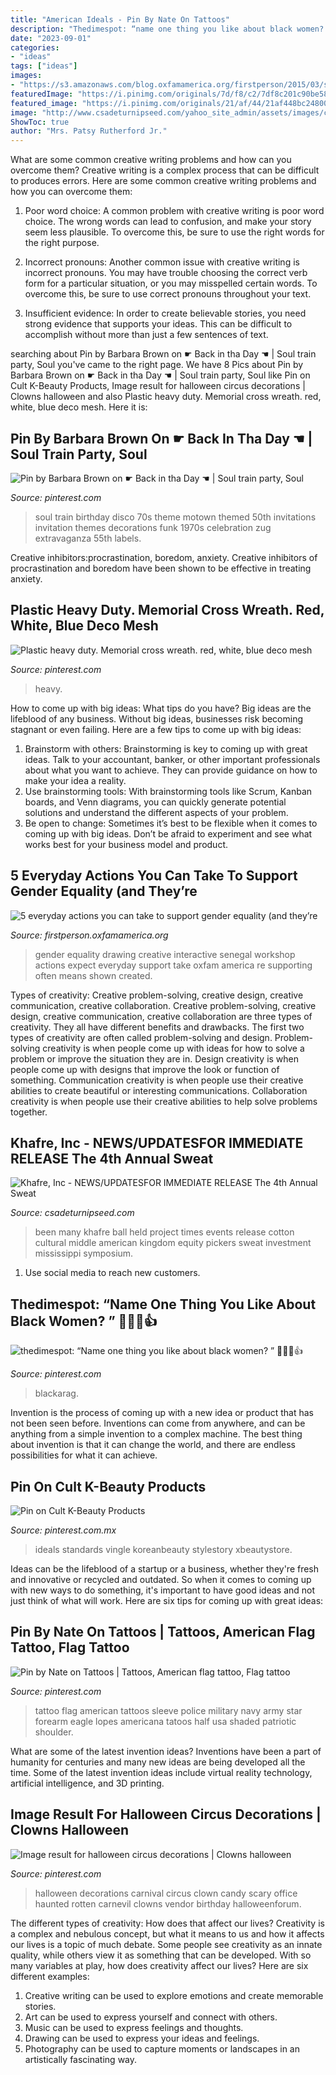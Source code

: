 ```yaml
---
title: "American Ideals - Pin By Nate On Tattoos"
description: "Thedimespot: “name one thing you like about black women? ” 👏😀💯👍"
date: "2023-09-01"
categories:
- "ideas"
tags: ["ideas"]
images:
- "https://s3.amazonaws.com/blog.oxfamamerica.org/firstperson/2015/03/senegal-gender-workshop-1220x763.jpg"
featuredImage: "https://i.pinimg.com/originals/7d/f8/c2/7df8c201c90be586148e993c17098b7b.jpg"
featured_image: "https://i.pinimg.com/originals/21/af/44/21af448bc24800adc7be823dd773ccf0.jpg"
image: "http://www.csadeturnipseed.com/yahoo_site_admin/assets/images/columbus_toy_june_2012.149133738_std.jpg"
ShowToc: true
author: "Mrs. Patsy Rutherford Jr."
---
```



What are some common creative writing problems and how can you overcome them?
Creative writing is a complex process that can be difficult to produces errors. Here are some common creative writing problems and how you can overcome them:
1. Poor word choice: A common problem with creative writing is poor word choice. The wrong words can lead to confusion, and make your story seem less plausible. To overcome this, be sure to use the right words for the right purpose.

2. Incorrect pronouns: Another common issue with creative writing is incorrect pronouns. You may have trouble choosing the correct verb form for a particular situation, or you may misspelled certain words. To overcome this, be sure to use correct pronouns throughout your text.

3. Insufficient evidence: In order to create believable stories, you need strong evidence that supports your ideas. This can be difficult to accomplish without more than just a few sentences of text.

	

		
searching about Pin by Barbara Brown on ☛ Back in tha Day ☚ | Soul train party, Soul you've came to the right page. We have 8 Pics about Pin by Barbara Brown on ☛ Back in tha Day ☚ | Soul train party, Soul like Pin on Cult K-Beauty Products, Image result for halloween circus decorations | Clowns halloween and also Plastic heavy duty. Memorial cross wreath. red, white, blue deco mesh. Here it is:
		
    
## Pin By Barbara Brown On ☛ Back In Tha Day ☚ | Soul Train Party, Soul

<img loading=lazy src="https://i.pinimg.com/originals/7d/f8/c2/7df8c201c90be586148e993c17098b7b.jpg" onerror="this.onerror=null;this.src='https://tse2.mm.bing.net/th?id=OIP.9v4e2VKdZsjoikKjUA8TMgHaLY&amp;pid=15.1';" alt="Pin by Barbara Brown on ☛ Back in tha Day ☚ | Soul train party, Soul">

_Source: pinterest.com_

>soul train birthday disco 70s theme motown themed 50th invitations invitation themes decorations funk 1970s celebration zug extravaganza 55th labels. 

	

Creative inhibitors:procrastination, boredom, anxiety.
Creative inhibitors of procrastination and boredom have been shown to be effective in treating anxiety.

    
## Plastic Heavy Duty. Memorial Cross Wreath. Red, White, Blue Deco Mesh

<img loading=lazy src="https://i.pinimg.com/originals/21/af/44/21af448bc24800adc7be823dd773ccf0.jpg" onerror="this.onerror=null;this.src='https://tse2.mm.bing.net/th?id=OIP.r7kUdHtUq2aDdzeCiDLq8AHaJ4&amp;pid=15.1';" alt="Plastic heavy duty. Memorial cross wreath. red, white, blue deco mesh">

_Source: pinterest.com_

>heavy. 

	

How to come up with big ideas: What tips do you have?
Big ideas are the lifeblood of any business. Without big ideas, businesses risk becoming stagnant or even failing. Here are a few tips to come up with big ideas: 
1. Brainstorm with others: Brainstorming is key to coming up with great ideas. Talk to your accountant, banker, or other important professionals about what you want to achieve. They can provide guidance on how to make your idea a reality. 
2. Use brainstorming tools: With brainstorming tools like Scrum, Kanban boards, and Venn diagrams, you can quickly generate potential solutions and understand the different aspects of your problem. 
3. Be open to change: Sometimes it’s best to be flexible when it comes to coming up with big ideas. Don’t be afraid to experiment and see what works best for your business model and product.

    
## 5 Everyday Actions You Can Take To Support Gender Equality (and They’re

<img loading=lazy src="https://s3.amazonaws.com/blog.oxfamamerica.org/firstperson/2015/03/senegal-gender-workshop-1220x763.jpg" onerror="this.onerror=null;this.src='https://tse3.mm.bing.net/th?id=OIP.nxrjVg1KVxkWhbHk1KdgdQHaEo&amp;pid=15.1';" alt="5 everyday actions you can take to support gender equality (and they’re">

_Source: firstperson.oxfamamerica.org_

>gender equality drawing creative interactive senegal workshop actions expect everyday support take oxfam america re supporting often means shown created. 

	

Types of creativity: Creative problem-solving, creative design, creative communication, creative collaboration.
Creative problem-solving, creative design, creative communication, creative collaboration are three types of creativity. They all have different benefits and drawbacks. The first two types of creativity are often called problem-solving and design. Problem-solving creativity is when people come up with ideas for how to solve a problem or improve the situation they are in. Design creativity is when people come up with designs that improve the look or function of something. Communication creativity is when people use their creative abilities to create beautiful or interesting communications. Collaboration creativity is when people use their creative abilities to help solve problems together.

    
## Khafre, Inc - NEWS/UPDATES﻿FOR IMMEDIATE RELEASE The 4th Annual Sweat

<img loading=lazy src="http://www.csadeturnipseed.com/yahoo_site_admin/assets/images/columbus_toy_june_2012.149133738_std.jpg" onerror="this.onerror=null;this.src='https://tse4.mm.bing.net/th?id=OIP.h27nUOCWSYHyW-tR8wDGHQHaK4&amp;pid=15.1';" alt="Khafre, Inc - NEWS/UPDATES﻿FOR IMMEDIATE RELEASE The 4th Annual Sweat">

_Source: csadeturnipseed.com_

>been many khafre ball held project times events release cotton cultural middle american kingdom equity pickers sweat investment mississippi symposium. 

	

1. Use social media to reach new customers.

    
## Thedimespot: “Name One Thing You Like About Black Women? ” 👏😀💯👍

<img loading=lazy src="https://i.pinimg.com/originals/4c/25/89/4c2589d63b2ecab5842cd4159d59adb6.jpg" onerror="this.onerror=null;this.src='https://tse1.mm.bing.net/th?id=OIP.d4wzde2CObI8Cx1yq_0dqwHaLH&amp;pid=15.1';" alt="thedimespot: “Name one thing you like about black women? ” 👏😀💯👍">

_Source: pinterest.com_

>blackarag. 

	

Invention is the process of coming up with a new idea or product that has not been seen before. Inventions can come from anywhere, and can be anything from a simple invention to a complex machine. The best thing about invention is that it can change the world, and there are endless possibilities for what it can achieve.

    
## Pin On Cult K-Beauty Products

<img loading=lazy src="https://i.pinimg.com/736x/7a/47/36/7a4736a20fe1ac86a232eaa091b70c76.jpg" onerror="this.onerror=null;this.src='https://tse4.mm.bing.net/th?id=OIP.4MIAKGah9TW7rr4T6ukB7gHaHA&amp;pid=15.1';" alt="Pin on Cult K-Beauty Products">

_Source: pinterest.com.mx_

>ideals standards vingle koreanbeauty stylestory xbeautystore. 

	

Ideas can be the lifeblood of a startup or a business, whether they're fresh and innovative or recycled and outdated. So when it comes to coming up with new ways to do something, it's important to have good ideas and not just think of what will work. Here are six tips for coming up with great ideas:

    
## Pin By Nate On Tattoos | Tattoos, American Flag Tattoo, Flag Tattoo

<img loading=lazy src="https://i.pinimg.com/originals/b5/3d/a8/b53da8b6270d637a42e41ec197a9c0da.jpg" onerror="this.onerror=null;this.src='https://tse2.mm.bing.net/th?id=OIP.ozbPotd3jHZl8KONBtoWfgHaJ4&amp;pid=15.1';" alt="Pin by Nate on Tattoos | Tattoos, American flag tattoo, Flag tattoo">

_Source: pinterest.com_

>tattoo flag american tattoos sleeve police military navy army star forearm eagle lopes americana tatoos half usa shaded patriotic shoulder. 

	

What are some of the latest invention ideas?
Inventions have been a part of humanity for centuries and many new ideas are being developed all the time. Some of the latest invention ideas include virtual reality technology, artificial intelligence, and 3D printing.

    
## Image Result For Halloween Circus Decorations | Clowns Halloween

<img loading=lazy src="https://i.pinimg.com/originals/62/5d/b8/625db8890511fb58e272f158eea892c9.jpg" onerror="this.onerror=null;this.src='https://tse1.mm.bing.net/th?id=OIP.rZkG2mRtoZaYchBkDqCuIgAAAA&amp;pid=15.1';" alt="Image result for halloween circus decorations | Clowns halloween">

_Source: pinterest.com_

>halloween decorations carnival circus clown candy scary office haunted rotten carnevil clowns vendor birthday halloweenforum. 

	

The different types of creativity: How does that affect our lives?
Creativity is a complex and nebulous concept, but what it means to us and how it affects our lives is a topic of much debate. Some people see creativity as an innate quality, while others view it as something that can be developed. With so many variables at play, how does creativity affect our lives? Here are six different examples: 
1. Creative writing can be used to explore emotions and create memorable stories.
2. Art can be used to express yourself and connect with others.
3. Music can be used to express feelings and thoughts.
4. Drawing can be used to express your ideas and feelings.
5. Photography can be used to capture moments or landscapes in an artistically fascinating way. 

